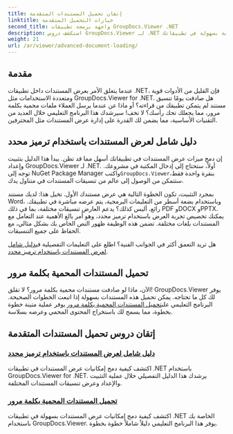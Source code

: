 ```yaml
---
title: إتقان تحميل المستندات المتقدمة
linktitle: خيارات التحميل المتقدمة
second_title: واجهة برمجة تطبيقات GroupDocs.Viewer .NET
description: استكشف دروس GroupDocs.Viewer لـ .NET لدمج إمكانيات عرض المستندات المتقدمة بسهولة في تطبيقاتك.
weight: 21
url: /ar/viewer/advanced-document-loading/
---
```

## مقدمة

عندما يتعلق الأمر بعرض المستندات داخل تطبيقات .NET، فإن القليل من الأدوات قوية ومتعددة الاستخدامات مثل GroupDocs.Viewer for .NET. هل صادفت يومًا تنسيق مستند لم يتمكن تطبيقك من قراءته؟ أو ماذا عن عندما يرسل العملاء ملفات محمية بكلمة مرور، مما يجعلك تحك رأسك؟ لا تخف! سيرشدك هذا البرنامج التعليمي خلال العديد من التقنيات الأساسية، مما يضمن لك القدرة على إدارة عرض المستندات مثل المحترفين.

## دليل شامل لعرض المستندات باستخدام ترميز محدد

إن دمج ميزات عرض المستندات في تطبيقاتك أسهل مما قد تظن. يبدأ هذا الدليل بتثبيت وإعداد GroupDocs.Viewer لـ .NET. أولاً، ستحتاج إلى إدخال المكتبة في مشروعك. توجه إلى NuGet Package Manager واكتب`GroupDocs.Viewer`بنقرة واحدة فقط، ستتمكن من الوصول إلى عالم من تنسيقات المستندات في متناول يدك.

بمجرد التثبيت، تكون الخطوة التالية هي عرض مستندك الأول. تخيل هذا: لديك مستند Word، وباستخدام بضعة أسطر من التعليمات البرمجية، يتم عرضه مباشرة في تطبيقك. رائع، أليس كذلك؟ يدعم العارض تنسيقات مختلفة، بما في ذلك PDF وDOCX وPPTX. يمكنك تخصيص تجربة العرض باستخدام ترميز محدد، وهو أمر بالغ الأهمية عند التعامل مع المستندات بلغات مختلفة. تضمن هذه الوظيفة ظهور النص الخاص بك بشكل مثالي، مع الحفاظ على جميع التنسيقات.

 هل تريد التعمق أكثر في الجوانب الفنية؟ اطلع على التعليمات التفصيلية في[دليل شامل لعرض المستندات باستخدام ترميز محدد](./document-viewing-with-specific-encoding/).

## تحميل المستندات المحمية بكلمة مرور

الآن، ماذا لو صادفت مستندات محمية بكلمة مرور؟ لا تقلق! GroupDocs.Viewer يوفر لك كل ما تحتاجه. يمكن تحميل هذه المستندات بسهولة إذا اتبعت الخطوات الصحيحة. البرنامج التعليمي على[تحميل المستندات المحمية بكلمة مرور](./loading-password-protected-document/) يوفر عملية متينة خطوة بخطوة، مما يسمح لك باستخراج المحتوى المحمي وعرضه بسلاسة.

## إتقان دروس تحميل المستندات المتقدمة
### [دليل شامل لعرض المستندات باستخدام ترميز محدد](./document-viewing-with-specific-encoding/)
اكتشف كيفية دمج إمكانيات عرض المستندات في تطبيقات .NET باستخدام GroupDocs.Viewer for .NET. يرشدك هذا الدليل التفصيلي خلال عملية التثبيت والإعداد وعرض تنسيقات المستندات المختلفة.
### [تحميل المستندات المحمية بكلمة مرور](./loading-password-protected-document/)
اكتشف كيفية دمج إمكانيات عرض المستندات بسهولة في تطبيقات .NET الخاصة بك باستخدام GroupDocs.Viewer. يوفر هذا البرنامج التعليمي دليلاً شاملاً خطوة بخطوة.